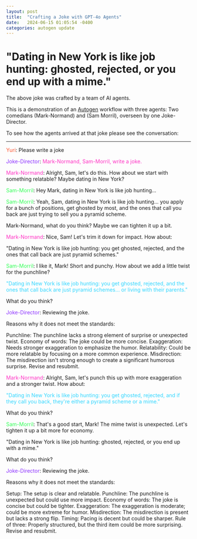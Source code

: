 ```yaml
---
layout: post
title:  "Crafting a Joke with GPT-4o Agents"
date:   2024-06-15 01:05:54 -0400
categories: autogen update
---
```


# "Dating in New York is like job hunting: ghosted, rejected, or you end up with a mime."

The above joke was crafted by a team of AI agents.  

This is a demonstration of an [Autogen](https://github.com/microsoft/autogen) workflow with three agents: Two comedians (Mark-Normand) and (Sam Morril), overseen by one Joke-Director.

To see how the agents arrived at that joke please see the conversation:

--------------------------------------------------------------------------------
<span style="color: #FF5733;">Yuri</span>: Please write a joke

<span style="color: #8D33FF;">Joke-Director</span>: 
<span style="color: #FF33C4;">Mark-Normand, Sam-Morril, write a joke.

<span style="color: #FF33C4;">Mark-Normand</span>: 
Alright, Sam, let's do this. How about we start with something relatable? Maybe dating in New York?

<span style="color: #33FF57;">Sam-Morril</span>: 
Hey Mark, dating in New York is like job hunting...

<span style="color: #33FF57;">Sam-Morril</span>: 
Yeah, Sam, dating in New York is like job hunting... you apply for a bunch of positions, get ghosted by most, and the ones that call you back are just trying to sell you a pyramid scheme.

Mark-Normand, what do you think? Maybe we can tighten it up a bit.

<span style="color: #FF33C4;">Mark-Normand</span>: 
Nice, Sam! Let's trim it down for impact. How about:

"Dating in New York is like job hunting: you get ghosted, rejected, and the ones that call back are just pyramid schemes."

<span style="color: #33FF57;">Sam-Morril</span>: 
I like it, Mark! Short and punchy. How about we add a little twist for the punchline?

<span style="color: #33D6FF;">"Dating in New York is like job hunting: you get ghosted, rejected, and the ones that call back are just pyramid schemes... or living with their parents."</span>

What do you think?

<span style="color: #8D33FF;">Joke-Director</span>: 
Reviewing the joke.

Reasons why it does not meet the standards:

Punchline: The punchline lacks a strong element of surprise or unexpected twist.
Economy of words: The joke could be more concise.
Exaggeration: Needs stronger exaggeration to emphasize the humor.
Relatability: Could be more relatable by focusing on a more common experience.
Misdirection: The misdirection isn't strong enough to create a significant humorous surprise.
Revise and resubmit.

<span style="color: #FF33C4;">Mark-Normand</span>: 
Alright, Sam, let's punch this up with more exaggeration and a stronger twist. How about:

<span style="color: #33D6FF;">"Dating in New York is like job hunting: you get ghosted, rejected, and if they call you back, they're either a pyramid scheme or a mime."</span>

What do you think?

<span style="color: #33FF57;">Sam-Morril</span>: 
That's a good start, Mark! The mime twist is unexpected. Let's tighten it up a bit more for economy.

"Dating in New York is like job hunting: ghosted, rejected, or you end up with a mime."

What do you think?

<span style="color: #8D33FF;">Joke-Director</span>: 
Reviewing the joke.

Reasons why it does not meet the standards:

Setup: The setup is clear and relatable.
Punchline: The punchline is unexpected but could use more impact.
Economy of words: The joke is concise but could be tighter.
Exaggeration: The exaggeration is moderate; could be more extreme for humor.
Misdirection: The misdirection is present but lacks a strong flip.
Timing: Pacing is decent but could be sharper.
Rule of three: Properly structured, but the third item could be more surprising.
Revise and resubmit.
